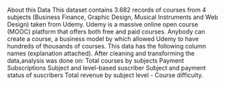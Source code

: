 About this Data 
This dataset contains 3.682 records of courses from 4 subjects (Business Finance, Graphic Design, Musical Instruments and Web Design) taken from Udemy. 
Udemy is a massive online open course (MOOC) platform that offers both free and paid courses. Anybody can create a course, a business model by which allowed Udemy to have hundreds of thousands of courses. 
This data has the following column names (explanation attached). After cleaning and transforming the data,analysis was done on:
Total courses by subjects
Payment Subscriptions
Subject and level-based suscriber
Subject and payment status of suscribers
Total revenue by subject
level - Course difficulty.
